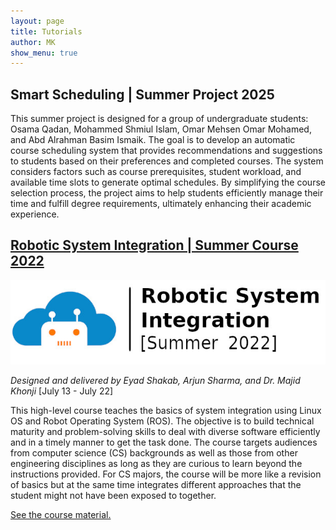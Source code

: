 ```yaml
---
layout: page
title: Tutorials
author: MK
show_menu: true
---
```

## Smart Scheduling | Summer Project 2025
This summer project is designed for a group of undergraduate students: Osama Qadan, Mohammed Shmiul Islam, Omar Mehsen Omar Mohamed, and Abd Alrahman Basim Ismaik. The goal is to develop an automatic course scheduling system that provides recommendations and suggestions to students based on their preferences and completed courses. The system considers factors such as course prerequisites, student workload, and available time slots to generate optimal schedules. By simplifying the course selection process, the project aims to help students efficiently manage their time and fulfill degree requirements, ultimately enhancing their academic experience.


## [Robotic System Integration | Summer Course 2022](https://avlab.io/robotic-sys-integration-course/)
![sys-summer-2022](assets/img/sys-summer-2022.jpg)
<style>
    .ads:hover{
        opacity:0.8;
    }
</style>
_Designed and delivered by Eyad Shakab, Arjun Sharma, and Dr. Majid Khonji_ 
[July 13 - July 22]

This high-level course teaches the basics of system integration using Linux OS and Robot Operating System (ROS). The objective is to build technical maturity and problem-solving skills to deal with diverse software efficiently and in a timely manner to get the task done. The course targets audiences from computer science (CS) backgrounds as well as those from other engineering disciplines as long as they are curious to learn beyond the instructions provided. For CS majors, the course will be more like a revision of basics but at the same time integrates different approaches that the student might not have been exposed to together.

[See the  course material.](https://avlab.io/robotic-sys-integration-course/)
